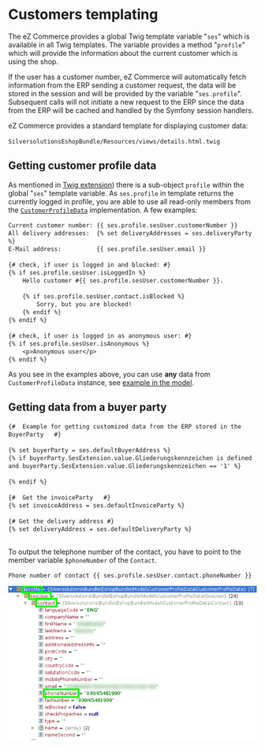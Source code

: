 # Customers templating

The eZ Commerce provides a global Twig template variable "`ses`" which is available in all Twig templates. The variable provides a method "`profile`" which will provide the information about the current customer which is using the shop.

If the user has a customer number, eZ Commerce will automatically fetch information from the ERP sending a customer request, the data will be stored in the session and will be provided by the variable "`ses.profile`". Subsequent calls will not initiate a new request to the ERP since the data from the ERP will be cached and handled by the Symfony session handlers.

eZ Commerce provides a standard template for displaying customer data:

`SilversolutionsEshopBundle/Resources/views/details.html.twig`

## Getting customer profile data

As mentioned in [Twig extension](../templating/twig_extension/twig_extension.md)) there is a sub-object `profile` within the global "`ses`" template variable. As `ses.profile` in template returns the currently logged in profile, you are able to use all read-only members from the [`CustomerProfileData`](customers_api/customer_profile_data_components/customer_profile_data_model.md) implementation. A few examples:

``` html+twig
Current customer number: {{ ses.profile.sesUser.customerNumber }}
All delivery addresses:  {% set deliveryAddresses = ses.deliveryParty %}
E-Mail address:          {{ ses.profile.sesUser.email }}
 
{# check, if user is logged in and blocked: #}
{% if ses.profile.sesUser.isLoggedIn %}
    Hello customer #{{ ses.profile.sesUser.customerNumber }}.
 
    {% if ses.profile.sesUser.contact.isBlocked %}
        Sorry, but you are blocked!
    {% endif %}
{% endif %}
 
{# check, if user is logged in as anonymous user: #}
{% if ses.profile.sesUser.isAnonymous %}
    <p>Anonymous user</p>
{% endif %}
```

As you see in the examples above, you can use **any** data from `CustomerProfileData` instance, see [example in the model](customers_api/customer_profile_data_components/customer_profile_data_model.md).

## Getting data from a buyer party

``` html+twig
{#  Example for getting customized data from the ERP stored in the BuyerParty   #}
 
{% set buyerParty = ses.defaultBuyerAddress %}
{% if buyerParty.SesExtension.value.Gliederungskennzeichen is defined and buyerParty.SesExtension.value.Gliederungskennzeichen == '1' %}
 
{% endif %}
 
{#  Get the invoiceParty   #}
{% set invoiceAddress = ses.defaultInvoiceParty %}
 
{# Get the delivery address #} 
{% set deliveryAddress = ses.defaultDeliveryParty %}
       
```

To output the telephone number of the contact, you have to point to the member variable `$phoneNumber` of the `Contact`.

``` 
Phone number of contact {{ ses.profile.sesUser.contact.phoneNumber }}
```

![](../img/customer_templating.png)
